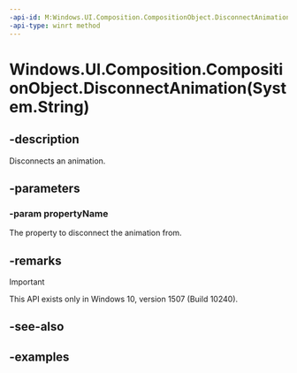 ```yaml
---
-api-id: M:Windows.UI.Composition.CompositionObject.DisconnectAnimation(System.String)
-api-type: winrt method
---
```


# Windows.UI.Composition.CompositionObject.DisconnectAnimation(System.String)

<!--
public void DisconnectAnimation (string propertyName);
-->


## -description

Disconnects an animation.

## -parameters

### -param propertyName

The property to disconnect the animation from.

## -remarks

> [!IMPORTANT]
> This API exists only in Windows 10, version 1507 (Build 10240).

## -see-also

## -examples


